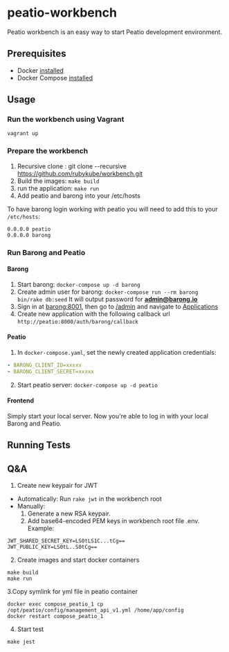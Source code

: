 # peatio-workbench

Peatio workbench is an easy way to start Peatio development environment.

## Prerequisites

- Docker [installed](https://docs.docker.com/engine/installation/)
- Docker Compose [installed](https://docs.docker.com/compose/install/)

## Usage

### Run the workbench using Vagrant

```
vagrant up
```

### Prepare the workbench

1. Recursive clone : git clone --recursive https://github.com/rubykube/workbench.git
2. Build the images: `make build`
3. run the application: `make run`
4. Add peatio and barong into your /etc/hosts

To have barong login working with peatio you will need to add this to your `/etc/hosts`:

```
0.0.0.0 peatio
0.0.0.0 barong
```

### Run Barong and Peatio

#### Barong

1. Start barong: `docker-compose up -d barong`
2. Create admin user for barong: `docker-compose run --rm barong bin/rake db:seed`
   It will output password for **admin@barong.io**
3. Sign in at [barong:8001](http://barong:8001), then go to [/admin](http://barong:8001/admin)
   and navigate to [Applications](http://barong:8001/oauth/applications)
4. Create new application with the following callback url `http://peatio:8000/auth/barong/callback`

#### Peatio

1. In `docker-compose.yaml`, set the newly created application credentials:

```yaml
- BARONG_CLIENT_ID=xxxxx
- BARONG_CLIENT_SECRET=xxxxx
```

2. Start peatio server: `docker-compose up -d peatio`

#### Frontend

Simply start your local server. Now you're able to log in with your local Barong and Peatio.

## Running Tests

## Q&A
1. Create new keypair for JWT
* Automatically:
  Run `rake jwt` in the workbench root
* Manually:
    1. Generate a new RSA keypair.
    2. Add base64-encoded PEM keys in workbench root file .env. Example:
```
JWT_SHARED_SECRET_KEY=LS0tLS1C...tCg==
JWT_PUBLIC_KEY=LS0tL..S0tCg==
```
2. Create images and start docker containers
```
make build
make run
```
3.Copy symlink for yml file in peatio container
```
docker exec compose_peatio_1 cp /opt/peatio/config/management_api_v1.yml /home/app/config
docker restart compose_peatio_1
```
4. Start test
```
make jest
```



